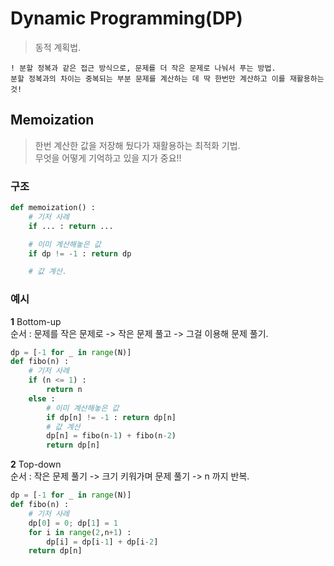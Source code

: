 # Dynamic Programming(DP)
> 동적 계획법.  
```
! 분할 정복과 같은 접근 방식으로, 문제를 더 작은 문제로 나눠서 푸는 방법.  
분할 정복과의 차이는 중복되는 부분 문제를 계산하는 데 딱 한번만 계산하고 이를 재활용하는 것!  
```

## Memoization  
> 한번 계산한 값을 저장해 뒀다가 재활용하는 최적화 기법.  
> 무엇을 어떻게 기억하고 있을 지가 중요!!  
### 구조
```python
def memoization() :
    # 기저 사례
    if ... : return ...

    # 이미 계산해놓은 값
    if dp != -1 : return dp

    # 값 계산.
```
### 예시
**1** Bottom-up  
순서 : 문제를 작은 문제로 -> 작은 문제 풀고 -> 그걸 이용해 문제 풀기.  
```python
dp = [-1 for _ in range(N)]
def fibo(n) :
    # 기저 사례
    if (n <= 1) : 
    	return n
    else :
        # 이미 계산해놓은 값
        if dp[n] != -1 : return dp[n]
        # 값 계산
        dp[n] = fibo(n-1) + fibo(n-2)
        return dp[n]
```
**2** Top-down  
순서 : 작은 문제 풀기 -> 크기 키워가며 문제 풀기 -> n 까지 반복.  
```python
dp = [-1 for _ in range(N)]
def fibo(n) :
    # 기저 사례
    dp[0] = 0; dp[1] = 1
    for i in range(2,n+1) :
        dp[i] = dp[i-1] + dp[i-2]
    return dp[n]
```